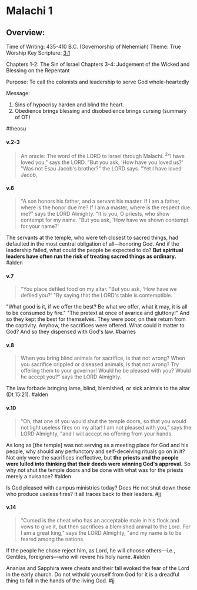 # Malachi 1

## Overview:
Time of Writing: 435-410 B.C. (Governorship of Nehemiah)
Theme: True Worship
Key Scripture: [3:1](Malachi3#v.1)

Chapters 1-2: The Sin of Israel
Chapters 3-4: Judgement of the Wicked and Blessing on the Repentant

Purpose: To call the colonists and leadership to serve God whole-heartedly

Message:
1. Sins of hypocrisy harden and blind the heart.
2. Obedience brings blessing and disobedience brings cursing (summary of OT)

#theosu 

#### v.2-3
>An oracle: The word of the LORD to Israel through Malachi. <sup>2</sup>"I have loved you," says the LORD. "But you ask, 'How have you loved us?' "Was not Esau Jacob's brother?" the LORD says. "Yet I have loved Jacob,

#### v.6
>"A son honors his father, and a servant his master. If I am a father, where is the honor due me? If I am a master, where is the respect due me?" says the LORD Almighty. "It is you, O priests, who show contempt for my name. "But you ask, 'How have we shown contempt for your name?'

The servants at the temple, who were teh closest to sacred things, had defaulted in the most central obligation of all—honoring God. And if the leadership failed, what could the people be expected to do? **But spiritual leaders have often run the risk of treating sacred things as ordinary.**
#alden  

#### v.7
>"You place defiled food on my altar. "But you ask, 'How have we defiled you?' "By saying that the LORD's table is contemptible.

"What good is it, if we offer the best? Be what we offer, what it may, it is all to be consumed by fire." "The pretext at once of avarice and gluttony!" And so they kept the best for themselves. They were poor, on their return from the captivity. Anyhow, the sacrifices were offered. What could it matter to God? And so they dispensed with God's law.
#barnes 

#### v.8
>When you bring blind animals for sacrifice, is that not wrong? When you sacrifice crippled or diseased animals, is that not wrong? Try offering them to your governor! Would he be pleased with you? Would he accept you?" says the LORD Almighty.

The law forbade bringing lame, blind, blemished, or sick animals to the altar (Dt 15:21).
#alden  

#### v.10
>"Oh, that one of you would shut the temple doors, so that you would not light useless fires on my altar! I am not pleased with you," says the LORD Almighty, "and I will accept no offering from your hands.

As long as \[the temple\] was not serving as a meeting place for God and his people, why should any perfunctory and self-deceiving rituals go on in it? Not only were the sacrifices ineffective, but **the priests and the people were lulled into thinking that their deeds were winning God's approval.** So why not shut the temple doors and be done with what was for the priests merely a nuisance?
#alden 

Is God pleased with campus ministries today? Does He not shut down those who produce useless fires? It all traces back to their leaders.
#jj

#### v.14
>"Cursed is the cheat who has an acceptable male in his flock and vows to give it, but then sacrifices a blemished animal to the Lord. For I am a great king," says the LORD Almighty, "and my name is to be feared among the nations.

If the people he chose reject him, as Lord, he will choose others—i.e., Gentiles, foreigners—who will revere his holy name.
#alden  

Ananias and Sapphira were cheats and their fall evoked the fear of the Lord in the early church. Do not withold yourself from God for it is a dreadful thing to fall in the hands of the living God.
#jj 




